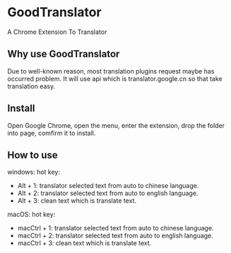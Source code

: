 # GoodTranslator
A Chrome Extension To Translator

## Why use GoodTranslator
Due to well-known reason, most translation plugins request maybe has occurred problem. It will use api which is translator.google.cn so that take translation easy.
## Install
Open Google Chrome, open the menu, enter the extension, drop the folder into page, comfirm it to install.
## How to use
windows:
  hot key:
  * Alt + 1: translator selected text from auto to chinese language.
  * Alt + 2: translator selected text from auto to english language.
  * Alt + 3: clean text which is translate text.



macOS:
  hot key:
  * macCtrl + 1: translator selected text from auto to chinese language.
  * macCtrl + 2: translator selected text from auto to english language.
  * macCtrl + 3: clean text which is translate text.

